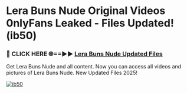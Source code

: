# Lera Buns Nude Original Videos 0nlyFans Leaked - Files Updated! (ib50)

<h3>🔴 CLICK HERE 🌐==►► <a href="https://tinyurl.com/5h6xmrr3" rel="nofollow">Lera Buns Nude Updated Files</a></h3>

Get Lera Buns Nude and all content. Now you can access all videos and pictures of Lera Buns Nude. New Updated Files 2025!

[![ib50](https://i.imgur.com/KVD873Z.gif)](https://tinyurl.com/5h6xmrr3)
